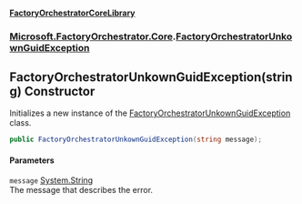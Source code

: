 #### [FactoryOrchestratorCoreLibrary](./FactoryOrchestratorCoreLibrary.md 'FactoryOrchestratorCoreLibrary')
### [Microsoft.FactoryOrchestrator.Core](./Microsoft-FactoryOrchestrator-Core.md 'Microsoft.FactoryOrchestrator.Core').[FactoryOrchestratorUnkownGuidException](./Microsoft-FactoryOrchestrator-Core-FactoryOrchestratorUnkownGuidException.md 'Microsoft.FactoryOrchestrator.Core.FactoryOrchestratorUnkownGuidException')
## FactoryOrchestratorUnkownGuidException(string) Constructor
Initializes a new instance of the [FactoryOrchestratorUnkownGuidException](./Microsoft-FactoryOrchestrator-Core-FactoryOrchestratorUnkownGuidException.md 'Microsoft.FactoryOrchestrator.Core.FactoryOrchestratorUnkownGuidException') class.  
```csharp
public FactoryOrchestratorUnkownGuidException(string message);
```
#### Parameters
<a name='Microsoft-FactoryOrchestrator-Core-FactoryOrchestratorUnkownGuidException-FactoryOrchestratorUnkownGuidException(string)-message'></a>
`message` [System.String](https://docs.microsoft.com/en-us/dotnet/api/System.String 'System.String')  
The message that describes the error.  
  

